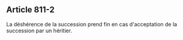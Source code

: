 Article 811-2
----
La déshérence de la succession prend fin en cas d'acceptation de la succession
par un héritier.
